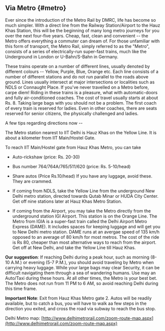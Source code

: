 ## Via Metro {#metro}

Ever since the introduction of the Metro Rail by DMRC, life has become so much simpler. With a direct line from the Railway Station/Airport to the Hauz Khas Station, this will be the beginning of many long metro journeys for you over the next four-five years. Cheap, fast, clean and convenient -- the Metro offers everything a commuter can dream of. For those unfamiliar with this form of transport, the Metro Rail, simply referred to as the "Metro", consists of a series of electrically-run super-fast trains, much like the Underground in London or U-Bahn/S-Bahn in Germany.

These trains operate on a number of different lines, usually denoted by different colours -- Yellow, Purple, Blue, Orange etc. Each line consists of a number of different stations and do not run parallel to the roads above ground. Lines usually intersect at major intersections or localities such as NDLS or Connaught Place. If you've never travelled on a Metro before, carpe diem! Riding in these trains is a pleasure, what with automatic-doors and fully air-conditioned coaches. The cost of travel usually starts at about Rs. 8. Taking large bags with you should not be a problem. The first coach of every train is reserved for ladies. Even in other coaches, there are seats reserved for senior citizens, the physically challenged and ladies.

A few tips regarding directions now --

The Metro station nearest to IIT Delhi is Hauz Khas on the Yellow Line. It is about a kilometer from IIT Main/Hostel Gate.

To reach IIT Main/Hostel gate from Hauz Khas Metro, you can take

 - Auto-rickshaw (price: Rs. 20-30)
 - Bus number 764/764A/765/511/620 (price: Rs. 5-10/head)
 - Share autos (Price Rs.10/head) If you have any luggage, avoid these. They are crammed.

 - If coming from NDLS, take the Yellow Line from the underground New Delhi metro station, directed towards Qutab Minar or HUDA City Center. Get off nine stations later at Hauz Khas Metro Station.

 - If coming from the Airport, you may take the Metro directly from the underground station IGI Airport. This station is on the Orange Line. The Metro from IGIA is a super-fast train called the Delhi Airport Metro Express (DAME). It includes spaces for keeping luggage and will get you to New Delhi metro station. DAME runs at an avergae speed of 135 km/h opposed to an average of 80 km/h for most metros. The cost of the ride is Rs 80, cheaper than most alternative ways to reach from the airport. Get off at New Delhi, and take the Yellow Line till Hauz Khas.

**Our suggestion**: If reaching Delhi during a peak hour, such as morning (8-10 A.M.) or evening (5-7 P.M.), you should avoid traveling by Metro when carrying heavy luggage. While your large bags may clear Security, it can be difficult navigating them through a sea of wandering humans. Use may an Auto/Taxi during these hours. At all other times, the Metro is your best bet. The Metro does not run from 11 PM to 6 AM, so avoid reaching Delhi during this time frame.

**Important Note**: Exit from Hauz Khas Metro gate 2. Autos will be readily available, but to catch a bus, you will have to walk aa few steps in the direction you exited, and cross the road via subway to reach the bus stop.

Delhi Metro map: [http://www.delhimetrorail.com/zoom-route-map.aspx](http://www.delhimetrorail.com/zoom-route-map.aspx)
